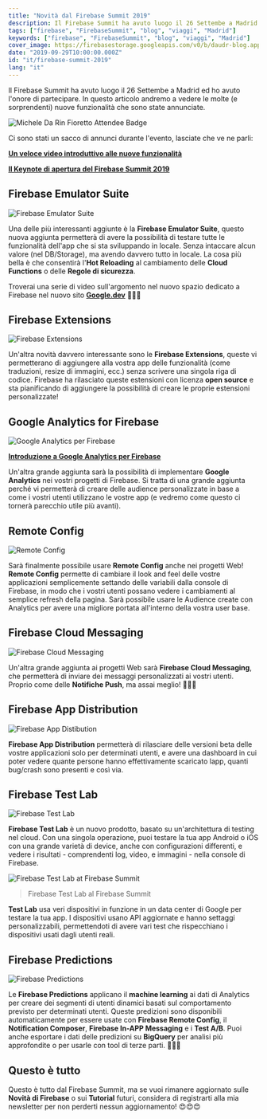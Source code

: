 ```yaml
---
title: "Novità dal Firebase Summit 2019"
description: Il Firebase Summit ha avuto luogo il 26 Settembe a Madrid ed ho avuto l'onore di partecipare. In questo articolo andremo a vedere le molte (e sorprendenti) nuove funzionalità che sono state annunciate.
tags: ["firebase", "FirebaseSummit", "blog", "viaggi", "Madrid"]
keywords: ["firebase", "FirebaseSummit", "blog", "viaggi", "Madrid"]
cover_image: https://firebasestorage.googleapis.com/v0/b/daudr-blog.appspot.com/o/attending-firebase-2019%2Ffirebase-attendee-badge.jpg?alt=media&token=32b09174-7ffe-404d-90b1-626c1f1f99b2
date: "2019-09-29T10:00:00.000Z"
id: "it/firebase-summit-2019"
lang: "it"
---
```


Il Firebase Summit ha avuto luogo il 26 Settembe a Madrid ed ho avuto l'onore di partecipare. In questo articolo andremo a vedere le molte (e sorprendenti) nuove funzionalità che sono state annunciate.

![Michele Da Rin Fioretto Attendee Badge](https://firebasestorage.googleapis.com/v0/b/daudr-blog.appspot.com/o/attending-firebase-2019%2Ffirebase-attendee-badge.jpg?alt=media&token=32b09174-7ffe-404d-90b1-626c1f1f99b2)

Ci sono stati un sacco di annunci durante l'evento, lasciate che ve ne parli:

[**Un veloce video introduttivo alle nuove funzionalità**](https://www.youtube.com/watch?v=SiPOaV-5j9o)

[**Il Keynote di apertura del Firebase Summit 2019**](https://www.youtube.com/watch?v=wO70Pnv0yeo)

## Firebase Emulator Suite

![Firebase Emulator Suite](https://firebase.google.com/docs/emulator-suite/images/emulator_suite_block.png)

Una delle più interessanti aggiunte è la **Firebase Emulator Suite**, questo nuova aggiunta permetterà di avere la possibilità di testare tutte le funzionalità dell'app che si sta sviluppando in locale. Senza intaccare alcun valore (nel DB/Storage), ma avendo davvero tutto in locale. La cosa più bella è che consentirà l'**Hot Reloading** al cambiamento delle **Cloud Functions** o delle **Regole di sicurezza**.

Troverai una serie di video sull'argomento nel nuovo spazio dedicato a Firebase nel nuovo sito [**Google.dev**](https://google.dev/playlists/firebase-emulators) 🤩🤩🤩

## Firebase Extensions

![Firebase Extensions](https://firebase.google.com/images/products/mods/mods-2.png)

Un'altra novità davvero interessante sono le **Firebase Extensions**, queste vi permetterano di aggiungere alla vostra app delle funzionalità (come traduzioni, resize di immagini, ecc.) senza scrivere una singola riga di codice. Firebase ha rilasciato queste estensioni con licenza **open source** e sta pianificando di aggiungere la possibilità di creare le proprie estensioni personalizzate!

## Google Analytics for Firebase

![Google Analytics per Firebase](https://firebase.google.com/images/products/analytics/analytics-1.png)

[**Introduzione a Google Analytics per Firebase**](https://www.youtube.com/watch?v=q4Y4PgwlW-Q)

Un'altra grande aggiunta sarà la possibilità di implementare **Google Analytics** nei vostri progetti di Firebase. Si tratta di una grande aggiunta perché vi permetterà di creare delle audience personalizzate in base a come i vostri utenti utilizzano le vostre app (e vedremo come questo ci tornerà parecchio utile più avanti).

## Remote Config

![Remote Config](https://firebase.google.com/images/products/remote-config/remote-config-1.png)

Sarà finalmente possibile usare **Remote Config** anche nei progetti Web! **Remote Config** permette di cambiare il look and feel delle vostre applicazioni semplicemente settando delle variabili dalla console di Firebase, in modo che i vostri utenti possano vedere i cambiamenti al semplice refresh della pagina.
Sarà possibile usare le Audience create con Analytics per avere una migliore portata all'interno della vostra user base.

## Firebase Cloud Messaging

![Firebase Cloud Messaging](https://firebase.google.com/images/products/cloud-messaging/cloud-messaging-5.png)

Un'altra grande aggiunta ai progetti Web sarà **Firebase Cloud Messaging**, che permetterà di inviare dei messaggi personalizzati ai vostri utenti. Proprio come delle **Notifiche Push**, ma assai meglio! 💌💌💌

## Firebase App Distribution

![Firebase App Distibution](https://firebase.google.com/images/products/app-distribution/app-distro-2.png)

**Firebase App Distribution** permetterà di rilasciare delle versioni beta delle vostre applicazioni solo per determinati utenti, e avere una dashboard in cui poter vedere quante persone hanno effettivamente scaricato lapp, quanti bug/crash sono presenti e così via.

## Firebase Test Lab

![Firebase Test Lab](https://firebase.google.com/images/products/test-lab/test-lab-3.png)

**Firebase Test Lab** è un nuovo prodotto, basato su un'architettura di testing nel cloud. Con una singola operazione, puoi testare la tua app Android o iOS con una grande varietà di device, anche con configurazioni differenti, e vedere i risultati - comprendenti log, video, e immagini - nella console di Firebase.

![Firebase Test Lab at Firebase Summit](https://firebasestorage.googleapis.com/v0/b/daudr-blog.appspot.com/o/attending-firebase-2019%2Ffirebase-test-lab.jpg?alt=media&token=c10b2238-c408-4478-bd1a-09261a65540c)

> Firebase Test Lab al Firebase Summit

**Test Lab** usa veri dispositivi in funzione in un data center di Google per testare la tua app. I dispositivi usano API aggiornate e hanno settaggi personalizzabili, permettendoti di avere vari test che rispecchiano i dispositivi usati dagli utenti reali.

## Firebase Predictions

![Firebase Predictions](https://firebase.google.com/images/products/predictions/predictions-1.png)

Le **Firebase Predictions** applicano il **machine learning** ai dati di Analytics per creare dei segmenti di utenti dinamici basati sul comportamento previsto per determinati utenti. Queste predizioni sono disponibili automaticamente per essere usate con **Firebase Remote Config**, il **Notification Composer**, **Firebase In-APP Messaging** e i **Test A/B**. Puoi anche esportare i dati delle predizioni su **BigQuery** per analisi più approfondite o per usarle con tool di terze parti. 🧪🧪🧪

## Questo è tutto

Questo è tutto dal Firebase Summit, ma se vuoi rimanere aggiornato sulle **Novità di Firebase** o sui **Tutorial** futuri, considera di registrarti alla mia newsletter per non perderti nessun aggiornamento! 😍😍😍
